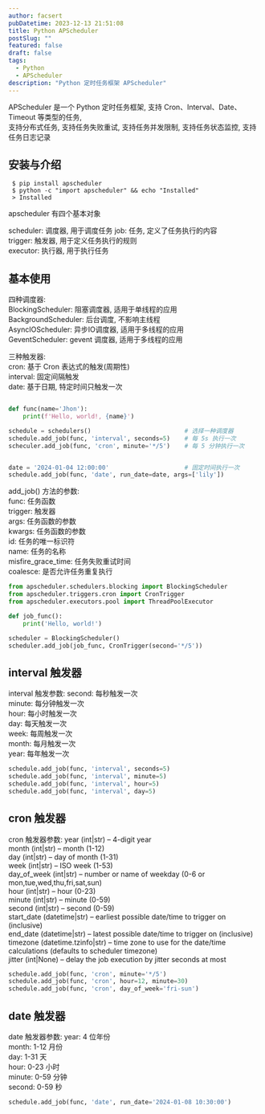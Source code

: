 ```yaml
---
author: facsert
pubDatetime: 2023-12-13 21:51:08
title: Python APScheduler
postSlug: ""
featured: false
draft: false
tags:
  - Python
  - APScheduler
description: "Python 定时任务框架 APScheduler"
---
```


<!--
 * @Author: facsert
 * @Date: 2023-12-13 21:51:08
 * @LastEditTime: 2023-12-13 22:10:40
 * @LastEditors: facsert
 * @Description:
-->

APScheduler 是一个 Python 定时任务框架, 支持 Cron、Interval、Date、Timeout 等类型的任务,  
支持分布式任务, 支持任务失败重试, 支持任务并发限制, 支持任务状态监控, 支持任务日志记录

## 安装与介绍

```shell
 $ pip install apscheduler
 $ python -c "import apscheduler" && echo "Installed"
 > Installed
```

apscheduler 有四个基本对象

scheduler: 调度器, 用于调度任务
job: 任务, 定义了任务执行的内容  
trigger: 触发器, 用于定义任务执行的规则  
executor: 执行器, 用于执行任务

## 基本使用

四种调度器:  
BlockingScheduler: 阻塞调度器, 适用于单线程的应用  
BackgroundScheduler: 后台调度, 不影响主线程  
AsyncIOScheduler: 异步IO调度器, 适用于多线程的应用  
GeventScheduler: gevent 调度器, 适用于多线程的应用  

三种触发器:  
cron: 基于 Cron 表达式的触发(周期性)  
interval: 固定间隔触发  
date: 基于日期, 特定时间只触发一次  

```py

def func(name='Jhon'):
    print(f'Hello, world!, {name}')

schedule = schedulers()                          # 选择一种调度器
schedule.add_job(func, 'interval', seconds=5)    # 每 5s 执行一次
scheculer.add_job(func, 'cron', minute='*/5')    # 每 5 分钟执行一次


date = '2024-01-04 12:00:00'                     # 固定时间执行一次
schedule.add_job(func, 'date', run_date=date, args=['lily'])

```

add_job() 方法的参数:  
func: 任务函数  
trigger: 触发器  
args: 任务函数的参数  
kwargs: 任务函数的参数  
id: 任务的唯一标识符  
name: 任务的名称  
misfire_grace_time: 任务失败重试时间  
coalesce: 是否允许任务重复执行  

```python
from apscheduler.schedulers.blocking import BlockingScheduler
from apscheduler.triggers.cron import CronTrigger
from apscheduler.executors.pool import ThreadPoolExecutor

def job_func():
    print('Hello, world!')

scheduler = BlockingScheduler()
scheduler.add_job(job_func, CronTrigger(second='*/5'))
```

## interval 触发器

interval 触发参数:
second: 每秒触发一次  
minute: 每分钟触发一次  
hour: 每小时触发一次  
day: 每天触发一次  
week: 每周触发一次  
month: 每月触发一次  
year: 每年触发一次  

```py
schedule.add_job(func, 'interval', seconds=5)
schedule.add_job(func, 'interval', minute=5)
schedule.add_job(func, 'interval', hour=5)
schedule.add_job(func, 'interval', day=5)
```

## cron 触发器

cron 触发器参数:
year (int|str) – 4-digit year  
month (int|str) – month (1-12)  
day (int|str) – day of month (1-31)  
week (int|str) – ISO week (1-53)  
day_of_week (int|str) – number or name of weekday (0-6 or mon,tue,wed,thu,fri,sat,sun)  
hour (int|str) – hour (0-23)  
minute (int|str) – minute (0-59)  
second (int|str) – second (0-59)  
start_date (datetime|str) – earliest possible date/time to trigger on (inclusive)  
end_date (datetime|str) – latest possible date/time to trigger on (inclusive)  
timezone (datetime.tzinfo|str) – time zone to use for the date/time calculations (defaults to scheduler timezone)  
jitter (int|None) – delay the job execution by jitter seconds at most  

```py
schedule.add_job(func, 'cron', minute='*/5')     
schedule.add_job(func, 'cron', hour=12, minute=30)
schedule.add_job(func, 'cron', day_of_week='fri-sun')
```

## date 触发器

date 触发器参数:
year: 4 位年份  
month: 1-12 月份  
day: 1-31 天  
hour: 0-23 小时  
minute: 0-59 分钟  
second: 0-59 秒

```py
schedule.add_job(func, 'date', run_date='2024-01-08 10:30:00')
```
